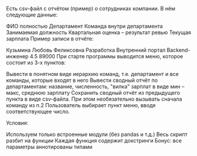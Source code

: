 Есть csv-файл с отчётом (пример) о сотрудниках компании. В нём следующие данные:

ФИО полностью
Департамент
Команда внутри департамента
Занимаемая должность
Квартальная оценка – результат ревью
Текущая зарплата
Пример записи в отчёте:

Кузьмина Любовь Феликсовна
Разработка
Внутренний портал
Backend-инженер
4.5
89000
При старте программы выводится меню, которое состоит из 3-х пунктов:

Вывести в понятном виде иерархию команд, т.е. департамент и все команды, которые входят в него
Вывести сводный отчёт по департаментам: название, численность, "вилка" зарплат в виде мин – макс, среднюю зарплату
Сохранить сводный отчёт из предыдущего пункта в виде csv-файла. При этом необязательно вызывать сначала команду из п.2
Пользователь выбирает пункт меню, вводя соответствующее число.

Условия:

Используем только встроенные модули (без pandas и т.д.)
Весь скрипт разбит на функции
Каждая функция содержит докстринги
Бонус: все параметры аннотированы типами